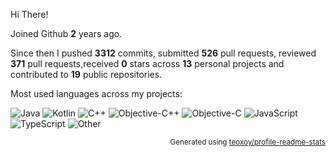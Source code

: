 Hi There!

Joined Github **2** years ago.

Since then I pushed **3312** commits, submitted **526** pull requests, reviewed **371** pull requests,received **0** stars across **13** personal projects and contributed to **19** public repositories.

Most used languages across my projects:

![Java](https://img.shields.io/static/v1?style=flat-square&label=%E2%A0%80&color=555&labelColor=%23b07219&message=Java%EF%B8%B138%25)
![Kotlin](https://img.shields.io/static/v1?style=flat-square&label=%E2%A0%80&color=555&labelColor=%23A97BFF&message=Kotlin%EF%B8%B126.2%25)
![C++](https://img.shields.io/static/v1?style=flat-square&label=%E2%A0%80&color=555&labelColor=%23f34b7d&message=C%2B%2B%EF%B8%B112.3%25)
![Objective-C++](https://img.shields.io/static/v1?style=flat-square&label=%E2%A0%80&color=555&labelColor=%236866fb&message=Objective-C%2B%2B%EF%B8%B17%25)
![Objective-C](https://img.shields.io/static/v1?style=flat-square&label=%E2%A0%80&color=555&labelColor=%23438eff&message=Objective-C%EF%B8%B14.1%25)
![JavaScript](https://img.shields.io/static/v1?style=flat-square&label=%E2%A0%80&color=555&labelColor=%23f1e05a&message=JavaScript%EF%B8%B13.8%25)
![TypeScript](https://img.shields.io/static/v1?style=flat-square&label=%E2%A0%80&color=555&labelColor=%233178c6&message=TypeScript%EF%B8%B12.8%25)
![Other](https://img.shields.io/static/v1?style=flat-square&label=%E2%A0%80&color=555&labelColor=%23ededed&message=Other%EF%B8%B15.5%25)

<p align="right"><sub>Generated using <a href="https://github.com/marketplace/actions/profile-readme-stats">teoxoy/profile-readme-stats</a></sub></p>
